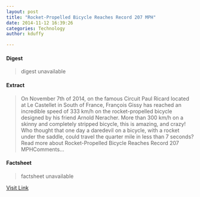 ```yaml
---
layout: post
title: "Rocket-Propelled Bicycle Reaches Record 207 MPH"
date: 2014-11-12 16:39:26
categories: Technology
author: kduffy

---
```



#### Digest
>digest unavailable

#### Extract
>On November 7th of 2014, on the famous Circuit Paul Ricard located at Le Castellet in South of France, François Gissy has reached an incredible speed of 333 km/h on the rocket-propelled bicycle designed by his friend Arnold Neracher. More than 300 km/h on a skinny and completely stripped bicycle, this is amazing, and crazy! Who thought that one day a daredevil on a bicycle, with a rocket under the saddle, could travel the quarter mile in less than 7 seconds?Read more about Rocket-Propelled Bicycle Reaches Record 207 MPHComments...

#### Factsheet
>factsheet unavailable

[Visit Link](http://www.pddnet.com/videos/2014/11/rocket-propelled-bicycle-reaches-record-207-mph)


